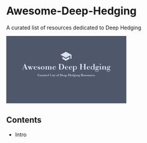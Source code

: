 # Awesome-Deep-Hedging
A curated list of resources dedicated to Deep Hedging


<img src="https://raw.githubusercontent.com/guijinSON/Awesome-Deep-Hedging/main/assets/Awesome_Deep_Hedging.jpg" style="width:320px;height:180">

## Contents 
- Intro
